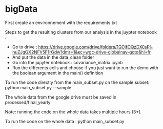 # bigData

First create an environnement with the requirements.txt

Steps to get the resulting clusters from our analysis in the juypter notebook : 
- Go to drive :  https://drive.google.com/drive/folders/1GOjfOQzDX0sPl-huZJgGX2NFV5F1rGdw?dmr=1&ec=wgc-drive-globalnav-goto&hl=fr
- And put the data in the data_clean folder
- Go into the jupyter notebook : covariance_matrix.ipynb
- Run the differents cells and choose if you just want to run the demo with the boolean argument in the main() definition 

To run the code directly from the main_subset.py on the sample subset:  
python main_subset.py --sample

The whole data from the google drive must be saved in processed/final_yearly

Note: running the code on the whole data takes multiple hours (3+).

To run the code on the whole data :
python main_subset.py 
